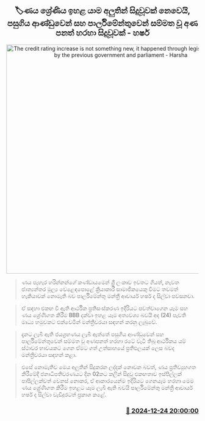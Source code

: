 <p align='center'><b><h2 align='center' title='The credit rating increase is not something new, it happened through legislation passed by the previous government and parliament - Harsha'>🏷ණය ශ්‍රේණිය ඉහළ යාම අලුතින් සිදුවූවක් නෙවෙයි, පසුගිය ආණ්ඩුවෙන් සහ පාර්ලිමේන්තුවෙන් සම්මත වූ අණ පනත් හරහා සිදුවූවක් - හර්ෂ</h2></b></p>
<p align='center'><img src='https://helakuru.sgp1.cdn.digitaloceanspaces.com/esana/images/lib/harsha-23dec.jpg' width='600' alt='The credit rating increase is not something new, it happened through legislation passed by the previous government and parliament - Harsha'></p>

> ණය පැහැර හරින්නන්ගේ කණ්ඩායමෙන් ශ්‍රී ලංකාව ඉවතට ගියත්, නැවත ජාත්‍යන්තර මූල්‍ය වෙළෙඳපොළේ ක්‍රියාකාරී සාමාජිකයෙකු වීමට තවමත් හැකියාවක් නොමැති බව පාර්ලිමේන්තු මන්ත්‍රී ආචාර්ය හර්ෂ ද සිල්වා පවසනවා.

> ඒ සඳහා එකඟ වී ඇති ආර්ථික ප්‍රතිසංස්කරණ ඉදිරියට පවත්වාගෙන යෑම සහ ණය ශ්‍රේණිගත කිරීම BBB දක්වා ඉහළ යෑම අත්‍යවශ්‍ය බවයි අද (24) පැවති මාධ්‍ය හමුවකට එක්වෙමින් මන්ත්‍රීවරයා සඳහන් කරනු ලැබුවේ.

> දැනට ලැබී ඇති ජයග්‍රහණය ලැබී ඇත්තේ පසුගිය ආණ්ඩුවෙන් සහ පාර්ලිමේන්තුවෙන් සම්මත වූ අණපනත් හරහා රටේ වැටී තිබූ ආර්ථිකය යම් ස්ථාවර භාවයකට ගෙන ඒමට ගත් උත්සාහයේ ප්‍රතිඵලයක් ලෙස බවද මන්ත්‍රීවරයා සඳහන් කළා.

> එසේ නොමැතිව මෙය අලුතින් සිදුකරන ලද්දක් නොවන බවත්, ණය ප්‍රතිව්‍යුහගත කිරීමේදී ජනාධිපතිවරණයට දින 02කට කලින් සිදුවූ එකඟතාව ඉස්පිල්ලක් පාපිල්ලක්වත් වෙනස් නොකර, ඒ ආකාරයෙන්ම ඉදිරියට ගෙනයෑම හරහා මෙම ණය ශ්‍රේණිගත කිරීම ඉහළට යෑම ලැබී ඇති බවයි පාර්ලිමේන්තු මන්ත්‍රී ආචාර්ය හර්ෂ ද සිල්වා වැඩිදුරටත් ප්‍රකාශ කළේ. 



<h3 align='right'><a href='https://www.helakuru.lk/esana/p/106116/'>📅 2024-12-24 20:00:00</a></h3>
